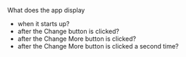 What does the app display
- when it starts up?
- after the Change button is clicked?
- after the Change More button is clicked?
- after the Change More button is clicked a second time?
